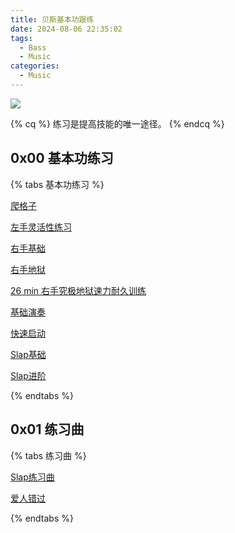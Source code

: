 ```yaml
---
title: 贝斯基本功跟练
date: 2024-08-06 22:35:02
tags:
  - Bass
  - Music
categories:
  - Music
---
```


![](https://static.wicsp.top/yYIKzGkbZTED.png)

{% cq %}
练习是提高技能的唯一途径。
{% endcq %}

<!-- more -->

## 0x00 基本功练习

{% tabs 基本功练习 %}
<!-- tab 爬格子-->
[爬格子](https://www.bilibili.com/video/BV13o4y1d7dC/?p=1)

[左手灵活性练习](https://www.bilibili.com/video/BV13o4y1d7dC/?p=2)
<!-- endtab -->

<!-- tab 右手练习 -->
[右手基础](https://www.bilibili.com/video/BV13o4y1d7dC/?p=5)

[右手地狱](https://www.bilibili.com/video/BV13o4y1d7dC/?p=6)

[26 min 右手究极地狱速力耐久训练](https://www.bilibili.com/video/BV1bh4y1377A/?p=1)
<!-- endtab -->

<!-- tab 左右手配合 -->
[基础演奏](https://www.bilibili.com/video/BV13o4y1d7dC/?p=3)

[快速启动](https://www.bilibili.com/video/BV13o4y1d7dC/?p=4)
<!-- endtab -->

<!-- tab Slap -->
[Slap基础](https://www.bilibili.com/video/BV13o4y1d7dC/?p=7)

[Slap进阶](https://www.bilibili.com/video/BV13o4y1d7dC/?p=8)
<!-- endtab -->

{% endtabs %}




## 0x01 练习曲
{% tabs 练习曲 %}


<!-- tab Slap练习曲 -->
[Slap练习曲](https://www.bilibili.com/video/BV13o4y1d7dC/?p=9)
<!-- endtab -->
<!-- tab 八度跨弦练习曲 -->
[爱人错过](https://www.bilibili.com/video/BV1KR4y1f7sj/?p=1)
<!-- endtab -->
{% endtabs %}




